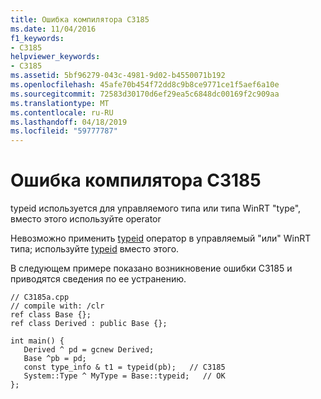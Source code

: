 ```yaml
---
title: Ошибка компилятора C3185
ms.date: 11/04/2016
f1_keywords:
- C3185
helpviewer_keywords:
- C3185
ms.assetid: 5bf96279-043c-4981-9d02-b4550071b192
ms.openlocfilehash: 45afe70b454f72dd8c9b8ce9771ce1f5aef6a10e
ms.sourcegitcommit: 72583d30170d6ef29ea5c6848dc00169f2c909aa
ms.translationtype: MT
ms.contentlocale: ru-RU
ms.lasthandoff: 04/18/2019
ms.locfileid: "59777787"
---
```

# <a name="compiler-error-c3185"></a>Ошибка компилятора C3185

typeid используется для управляемого типа или типа WinRT "type", вместо этого используйте operator

Невозможно применить [typeid](../../cpp/typeid-operator.md) оператор в управляемый "или" WinRT типа; используйте [typeid](../../extensions/typeid-cpp-component-extensions.md) вместо этого.

В следующем примере показано возникновение ошибки C3185 и приводятся сведения по ее устранению.

```
// C3185a.cpp
// compile with: /clr
ref class Base {};
ref class Derived : public Base {};

int main() {
   Derived ^ pd = gcnew Derived;
   Base ^pb = pd;
   const type_info & t1 = typeid(pb);   // C3185
   System::Type ^ MyType = Base::typeid;   // OK
};
```

